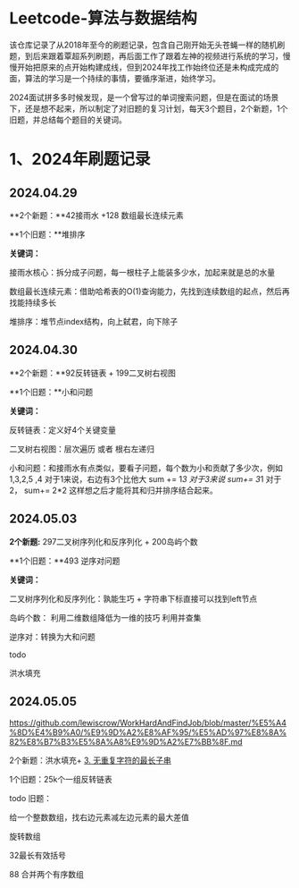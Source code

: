 # Leetcode-算法与数据结构

该仓库记录了从2018年至今的刷题记录，包含自己刚开始无头苍蝇一样的随机刷题，到后来跟着覃超系列刷题，再后面工作了跟着左神的视频进行系统的学习，慢慢开始把原来的点开始构建成线，但到2024年找工作始终位还是未构成完成的面，算法的学习是一个持续的事情，要循序渐进，始终学习。



2024面试拼多多时候发现，是一个曾写过的单词搜索问题，但是在面试的场景下，还是想不起来，所以制定了对旧题的复习计划，每天3个题目，2个新题，1个旧题，并总结每个题目的关键词。

# 1、2024年刷题记录

## 2024.04.29

**2个新题：**42接雨水 +128 数组最长连续元素

**1个旧题：**堆排序

**关键词：**

接雨水核心：拆分成子问题，每一根柱子上能装多少水，加起来就是总的水量

数组最长连续元素：借助哈希表的O(1)查询能力，先找到连续数组的起点，然后再找能持续多长

堆排序：堆节点index结构，向上弑君，向下除子

## 2024.04.30

**2个新题：**92反转链表  + 199二叉树右视图

**1个旧题：**小和问题

**关键词：**

反转链表：定义好4个关键变量

二叉树右视图：层次遍历 或者 根右左递归

小和问题：和接雨水有点类似，要看子问题，每个数为小和贡献了多少次，例如 1,3,2,5 ,4
对于1来说，右边有3个比他大 sum += 1*3
对于3来说 sum+= 3*1
对于2， sum+= 2*2
这样想之后才能将其和归并排序结合起来。

## 2024.05.03

**2个新题:** 297二叉树序列化和反序列化 + 200岛屿个数

**1个旧题：**493 逆序对问题

**关键词：**

二叉树序列化和反序列化：孰能生巧 + 字符串下标直接可以找到left节点

岛屿个数： 利用二维数组降低为一维的技巧 利用并查集

逆序对：转换为大和问题

todo

洪水填充

## 2024.05.05

https://github.com/lewiscrow/WorkHardAndFindJob/blob/master/%E5%A4%8D%E4%B9%A0/%E9%9D%A2%E8%AF%95/%E5%AD%97%E8%8A%82%E8%B7%B3%E5%8A%A8%E9%9D%A2%E7%BB%8F.md

2个新题：洪水填充+ [3. 无重复字符的最长子串](https://leetcode.cn/problems/longest-substring-without-repeating-characters/)

1个旧题：25k个一组反转链表 





todo 旧题： 

给一个整数数组，找右边元素减左边元素的最大差值

旋转数组

32最长有效括号

88 合并两个有序数组